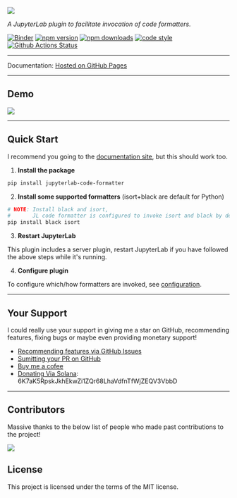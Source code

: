 ![](docs_src/logo.png)

*A JupyterLab plugin to facilitate invocation of code formatters.*

[![Binder](https://mybinder.org/badge_logo.svg)](https://mybinder.org/v2/gh/ryantam626/jupyterlab_code_formatter/master?urlpath=lab)
[![npm version](https://badge.fury.io/js/%40ryantam626%2Fjupyterlab_code_formatter.svg)](https://badge.fury.io/js/%40ryantam626%2Fjupyterlab_code_formatter)
[![npm downloads](https://img.shields.io/npm/dw/%40ryantam626%2Fjupyterlab_code_formatter.svg)](https://badge.fury.io/js/%40ryantam626%2Fjupyterlab_code_formatter)
[![code style](https://img.shields.io/badge/code%20style-black-000000.svg)](https://github.com/ambv/black)
[![Github Actions Status](https://github.com/ryantam626/jupyterlab_code_formatter/workflows/CI/badge.svg)](https://github.com/ryantam626/jupyterlab_code_formatter/actions)

----

Documentation: [Hosted on GitHub Pages](https://ryantam626.github.io/jupyterlab_code_formatter/index.html)

----

## Demo

![](docs_src/_static/format-all.gif)

----

## Quick Start

I recommend you going to the [documentation site](https://ryantam626.github.io/jupyterlab_code_formatter/index.html#quick-start), but this should work too.

1. **Install the package**
```bash
pip install jupyterlab-code-formatter
```

2. **Install some supported formatters** (isort+black are default for Python)
```bash
# NOTE: Install black and isort,
#       JL code formatter is configured to invoke isort and black by default
pip install black isort
```

3. **Restart JupyterLab**

This plugin includes a server plugin, restart JupyterLab if you have followed the above steps while it's running.

4. **Configure plugin**

To configure which/how formatters are invoked, see [configuration](https://ryantam626.github.io/jupyterlab_code_formatter/configuration.html).

----

## Your Support

I could really use your support in giving me a star on GitHub, recommending features, fixing bugs or maybe even providing monetary support!

- [Recommending features via GitHub Issues](https://github.com/ryantam626/jupyterlab_code_formatter/issues)
- [Sumitting your PR on GitHub](https://github.com/ryantam626/jupyterlab_code_formatter/pulls)
- [Buy me a cofee](https://www.buymeacoffee.com/ryantam626)
- [Donating Via Solana](https://solana.com/): 6K7aK5RpskJkhEkwZi1ZQr68LhaVdfnTfWjZEQV3VbbD

----

## Contributors

Massive thanks to the below list of people who made past contributions to the project!

<a href="https://github.com/ryantam626/jupyterlab_code_formatter/graphs/contributors">
  <img src="https://contrib.rocks/image?repo=ryantam626/jupyterlab_code_formatter" />
</a>

## License

This project is licensed under the terms of the MIT license.

